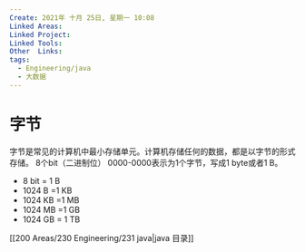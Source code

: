 ```yaml
---
Create: 2021年 十月 25日, 星期一 10:08
Linked Areas: 
Linked Project:
Linked Tools: 
Other  Links: 
tags: 
  - Engineering/java
  - 大数据
---
```


# 字节

字节是常见的计算机中最小存储单元。计算机存储任何的数据，都是以字节的形式存储。
8个bit（二进制位） 0000-0000表示为1个字节，写成1 byte或者1 B。

-   8 bit = 1 B
-   1024 B =1 KB
-   1024 KB =1 MB
-   1024 MB =1 GB
-   1024 GB = 1 TB



[[200 Areas/230 Engineering/231 java|java 目录]]

